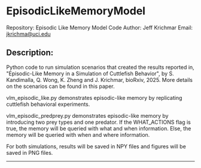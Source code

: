 # EpisodicLikeMemoryModel
Repository: Episodic Like Memory Model Code
Author: Jeff Krichmar
Email: jkrichma@uci.edu

Description:
------------
Python code to run simulation scenarios that created the results reported in, "Episodic-Like Memory in a Simulation of Cuttlefish Behavior", by S. Kandimalla, Q. Wong, K. Zheng and J. Krichmar, bioRxiv, 2025.
   More details on the scenarios can be found in this paper.

vlm_episodic_like.py demonstrates episodic-like memory by replicating cuttlefish behavioral experiments.

vlm_episodic_predprey.py demonstrates episodic-like memory by introducing two prey types and one predator. 
    If the WHAT_ACTIONS flag is true, the memory will be queried with what and when information. 
    Else, the memory will be queried with when and where information.

For both simulations, results will be saved in NPY files and figures will be saved in PNG files.

-------------
